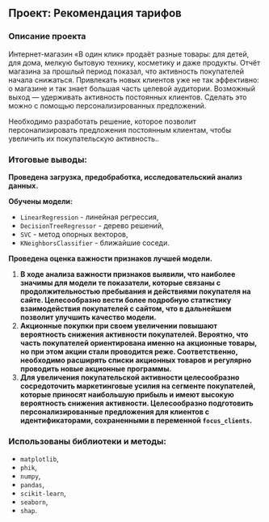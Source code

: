## Проект: Рекомендация тарифов

### Описание проекта

Интернет-магазин «В один клик» продаёт разные товары: для детей, для дома, мелкую бытовую технику, косметику и даже продукты. Отчёт магазина за прошлый период показал, что активность покупателей начала снижаться. Привлекать новых клиентов уже не так эффективно: о магазине и так знает большая часть целевой аудитории. Возможный выход — удерживать активность постоянных клиентов. Сделать это можно с помощью персонализированных предложений.

Необходимо разработать решение, которое позволит персонализировать предложения постоянным клиентам, чтобы увеличить их покупательскую активность..


### Итоговые выводы:
**Проведена загрузка, предобработка, исследовательский анализ данных.**

**Обучены модели:**
* `LinearRegression` - линейная регрессия,
* `DecisionTreeRegressor` - дерево решений,
* `SVC` - метод опорных векторов,
* `KNeighborsClassifier` - ближайшие соседи.

**Проведена оценка важности признаков лучшей модели.**

1. **В ходе анализа важности признаков выявили, что наиболее значимы для модели те показатели, которые связаны с продолжительностью пребывания и действиями покупателя на сайте. Целесообразно вести более подробную статистику взаимодействия покупателей с сайтом, что в дальнейшем позволит улучшить качество модели.**
2. **Акционные покупки при своем увеличении повышают вероятность снижения активности покупателей. Вероятно, что часть покупателей ориентирована именно на акционные товары, но при этом акции стали проводится реже. Соответственно, необходимо расширять списки акционных товаров и регулярно проводить новые акционные программы.**
3. **Для увеличения покупательской активности целесообразно сосредоточить маркетинговые усилия на сегменте покупателей, которые приносят наибольшую прибыль и имеют высокую вероятность снижения активности. Целесообразно подготовить персонализированные предложения для клиентов с идентификаторами, сохраненными в переменной `focus_clients`.**

### Использованы библиотеки и методы:
* `matplotlib`,
* `phik`,
* `numpy`,
* `pandas`,
* `scikit-learn`,
* `seaborn`,
* `shap`.
